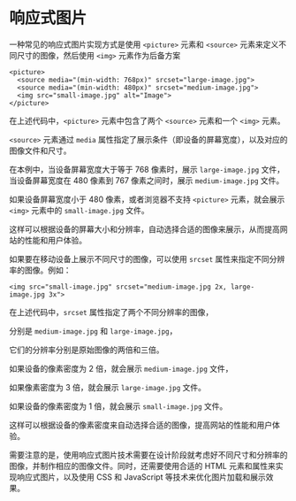 # 响应式图片

一种常见的响应式图片实现方式是使用 `<picture>` 元素和 `<source>` 元素来定义不同尺寸的图像，然后使用 `<img>` 元素作为后备方案

```
<picture>
  <source media="(min-width: 768px)" srcset="large-image.jpg">
  <source media="(min-width: 480px)" srcset="medium-image.jpg">
  <img src="small-image.jpg" alt="Image">
</picture>
```

在上述代码中，`<picture>` 元素中包含了两个 `<source>` 元素和一个 `<img>` 元素。

`<source>` 元素通过 `media` 属性指定了展示条件（即设备的屏幕宽度），以及对应的图像文件和尺寸。

在本例中，当设备屏幕宽度大于等于 768 像素时，展示 `large-image.jpg` 文件，当设备屏幕宽度在 480 像素到 767 像素之间时，展示 `medium-image.jpg` 文件。

如果设备屏幕宽度小于 480 像素，或者浏览器不支持 `<picture>` 元素，就会展示 `<img>` 元素中的 `small-image.jpg` 文件。

这样可以根据设备的屏幕大小和分辨率，自动选择合适的图像来展示，从而提高网站的性能和用户体验。



如果要在移动设备上展示不同尺寸的图像，可以使用 `srcset` 属性来指定不同分辨率的图像。例如：

```
<img src="small-image.jpg" srcset="medium-image.jpg 2x, large-image.jpg 3x">
```

在上述代码中，`srcset` 属性指定了两个不同分辨率的图像，

分别是 `medium-image.jpg` 和 `large-image.jpg`，

它们的分辨率分别是原始图像的两倍和三倍。

如果设备的像素密度为 2 倍，就会展示 `medium-image.jpg` 文件，

如果像素密度为 3 倍，就会展示 `large-image.jpg` 文件。

如果设备的像素密度为 1 倍，就会展示 `small-image.jpg` 文件。

这样可以根据设备的像素密度来自动选择合适的图像，提高网站的性能和用户体验。

需要注意的是，使用响应式图片技术需要在设计阶段就考虑好不同尺寸和分辨率的图像，并制作相应的图像文件。同时，还需要使用合适的 HTML 元素和属性来实现响应式图片，以及使用 CSS 和 JavaScript 等技术来优化图片加载和展示效果。